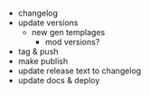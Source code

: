 - changelog
- update versions
  - new gen templages
	- mod versions?
- tag & push
- make publish
- update release text to changelog
- update docs & deploy
